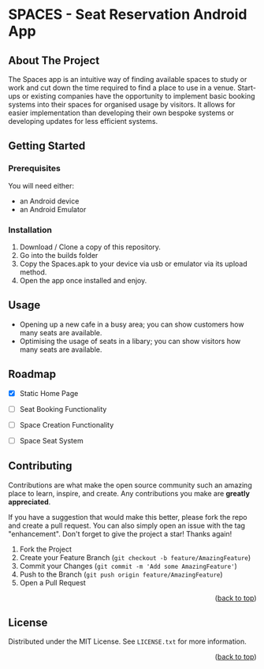 # SPACES - Seat Reservation Android App


## About The Project

The Spaces app is an intuitive way of finding available spaces to study or work and cut down the time required to find a place to use in a venue. Start-ups or 
existing companies have the opportunity to implement basic booking systems into their spaces for organised usage by visitors. It allows for easier 
implementation than developing their own bespoke systems or developing updates for less efficient systems.

## Getting Started

### Prerequisites

You will need either:
* an Android device
* an Android Emulator

### Installation

1. Download / Clone a copy of this repository.
2. Go into the builds folder
3. Copy the Spaces.apk to your device via usb or emulator via its upload method.
4. Open the app once installed and enjoy.


## Usage
* Opening up a new cafe in a busy area; you can show customers how many seats are available.
* Optimising the usage of seats in a libary; you can show visitors how many seats are available.

## Roadmap

- [x] Static Home Page
- [ ] Seat Booking Functionality
- [ ] Space Creation Functionality 
- [ ] Space Seat System





<!-- CONTRIBUTING -->
## Contributing

Contributions are what make the open source community such an amazing place to learn, inspire, and create. Any contributions you make are **greatly appreciated**.

If you have a suggestion that would make this better, please fork the repo and create a pull request. You can also simply open an issue with the tag "enhancement".
Don't forget to give the project a star! Thanks again!

1. Fork the Project
2. Create your Feature Branch (`git checkout -b feature/AmazingFeature`)
3. Commit your Changes (`git commit -m 'Add some AmazingFeature'`)
4. Push to the Branch (`git push origin feature/AmazingFeature`)
5. Open a Pull Request

<p align="right">(<a href="#readme-top">back to top</a>)</p>



<!-- LICENSE -->
## License

Distributed under the MIT License. See `LICENSE.txt` for more information.

<p align="right">(<a href="#readme-top">back to top</a>)</p>





